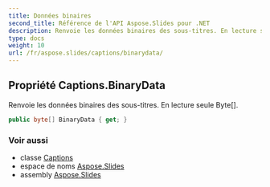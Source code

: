 ```yaml
---
title: Données binaires
second_title: Référence de l'API Aspose.Slides pour .NET
description: Renvoie les données binaires des sous-titres. En lecture seule Byte.
type: docs
weight: 10
url: /fr/aspose.slides/captions/binarydata/
---
```


## Propriété Captions.BinaryData

Renvoie les données binaires des sous-titres. En lecture seule Byte[].

```csharp
public byte[] BinaryData { get; }
```

### Voir aussi

* classe [Captions](../../captions)
* espace de noms [Aspose.Slides](../../captions)
* assembly [Aspose.Slides](../../../)

<!-- NE PAS MODIFIER : généré par xmldocmd pour Aspose.Slides.dll -->